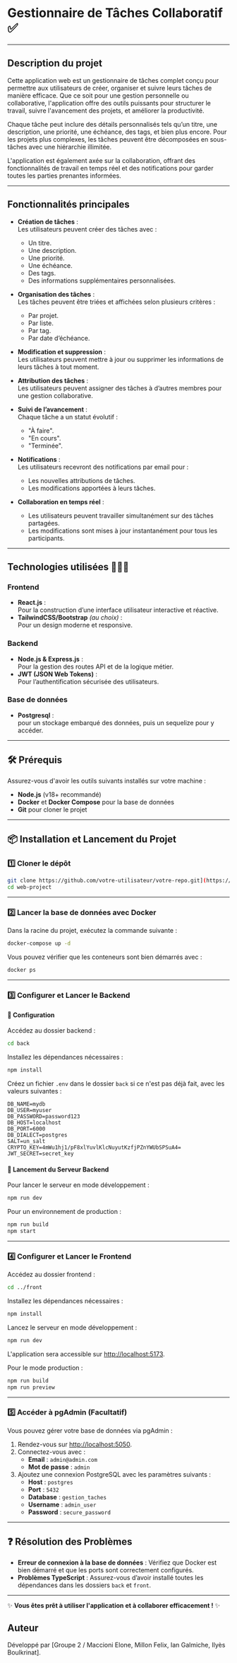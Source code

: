 # Gestionnaire de Tâches Collaboratif ✅

---

## Description du projet

Cette application web est un gestionnaire de tâches complet conçu pour permettre aux utilisateurs de créer, organiser et suivre leurs tâches de manière efficace. Que ce soit pour une gestion personnelle ou collaborative, l'application offre des outils puissants pour structurer le travail, suivre l'avancement des projets, et améliorer la productivité.

Chaque tâche peut inclure des détails personnalisés tels qu’un titre, une description, une priorité, une échéance, des tags, et bien plus encore. Pour les projets plus complexes, les tâches peuvent être décomposées en sous-tâches avec une hiérarchie illimitée. 

L'application est également axée sur la collaboration, offrant des fonctionnalités de travail en temps réel et des notifications pour garder toutes les parties prenantes informées.

---

## Fonctionnalités principales
- **Création de tâches** :  
  Les utilisateurs peuvent créer des tâches avec :
  - Un titre.
  - Une description.
  - Une priorité.
  - Une échéance.
  - Des tags.
  - Des informations supplémentaires personnalisées.

- **Organisation des tâches** :  
  Les tâches peuvent être triées et affichées selon plusieurs critères :
  - Par projet.
  - Par liste.
  - Par tag.
  - Par date d’échéance.

- **Modification et suppression** :  
  Les utilisateurs peuvent mettre à jour ou supprimer les informations de leurs tâches à tout moment.

- **Attribution des tâches** :  
  Les utilisateurs peuvent assigner des tâches à d’autres membres pour une gestion collaborative.

- **Suivi de l’avancement** :  
  Chaque tâche a un statut évolutif :  
  - "À faire".
  - "En cours".
  - "Terminée".

- **Notifications** :  
  Les utilisateurs recevront des notifications par email pour :  
  - Les nouvelles attributions de tâches.
  - Les modifications apportées à leurs tâches.

- **Collaboration en temps réel** :  
  - Les utilisateurs peuvent travailler simultanément sur des tâches partagées.
  - Les modifications sont mises à jour instantanément pour tous les participants.
  
---

## Technologies utilisées 🧑🏽‍💻
### Frontend
- **React.js** :  
  Pour la construction d’une interface utilisateur interactive et réactive.
- **TailwindCSS/Bootstrap** *(au choix)* :  
  Pour un design moderne et responsive.

### Backend
- **Node.js & Express.js** :  
  Pour la gestion des routes API et de la logique métier.
- **JWT (JSON Web Tokens)** :  
  Pour l’authentification sécurisée des utilisateurs.
  

### Base de données
- **Postgresql** :  
  pour un stockage embarqué des données, puis un sequelize pour y accéder.

---

## 🛠 Prérequis

Assurez-vous d'avoir les outils suivants installés sur votre machine :

- **Node.js** (v18+ recommandé)
- **Docker** et **Docker Compose** pour la base de données
- **Git** pour cloner le projet

---

## 📦 Installation et Lancement du Projet

### 1️⃣ Cloner le dépôt

```bash
git clone https://github.com/votre-utilisateur/votre-repo.git](https://github.com/e-maccioni26/web-project.git
cd web-project
```

---

### 2️⃣ Lancer la base de données avec Docker

Dans la racine du projet, exécutez la commande suivante :

```bash
docker-compose up -d
```

Vous pouvez vérifier que les conteneurs sont bien démarrés avec :

```bash
docker ps
```

---

### 3️⃣ Configurer et Lancer le Backend

#### 🔧 Configuration

Accédez au dossier backend :

```bash
cd back
```

Installez les dépendances nécessaires :

```bash
npm install
```

Créez un fichier `.env` dans le dossier `back` si ce n'est pas déjà fait, avec les valeurs suivantes :

```env
DB_NAME=mydb
DB_USER=myuser
DB_PASSWORD=password123
DB_HOST=localhost
DB_PORT=6000
DB_DIALECT=postgres
SALT=un_salt
CRYPTO_KEY=4mWu1hj1/pF8xlYuvlKlcNuyutKzfjPZnYWUbSPSuA4=
JWT_SECRET=secret_key
```

#### 🚀 Lancement du Serveur Backend

Pour lancer le serveur en mode développement :

```bash
npm run dev
```

Pour un environnement de production :

```bash
npm run build
npm start
```

---

### 4️⃣ Configurer et Lancer le Frontend

Accédez au dossier frontend :

```bash
cd ../front
```

Installez les dépendances nécessaires :

```bash
npm install
```

Lancez le serveur en mode développement :

```bash
npm run dev
```

L'application sera accessible sur [http://localhost:5173](http://localhost:5173).

Pour le mode production :

```bash
npm run build
npm run preview
```

---

### 5️⃣ Accéder à pgAdmin (Facultatif)

Vous pouvez gérer votre base de données via pgAdmin :

1. Rendez-vous sur [http://localhost:5050](http://localhost:5050).
2. Connectez-vous avec :
   - **Email** : `admin@admin.com`
   - **Mot de passe** : `admin`
3. Ajoutez une connexion PostgreSQL avec les paramètres suivants :
   - **Host** : `postgres`
   - **Port** : `5432`
   - **Database** : `gestion_taches`
   - **Username** : `admin_user`
   - **Password** : `secure_password`

---

## ❓ Résolution des Problèmes

- **Erreur de connexion à la base de données** : Vérifiez que Docker est bien démarré et que les ports sont correctement configurés.
- **Problèmes TypeScript** : Assurez-vous d’avoir installé toutes les dépendances dans les dossiers `back` et `front`.

---

✨ **Vous êtes prêt à utiliser l'application et à collaborer efficacement !** ✨


## Auteur
Développé par [Groupe 2 / Maccioni Elone, Millon Felix, Ian Galmiche, Ilyès Boulkrinat].  

  

